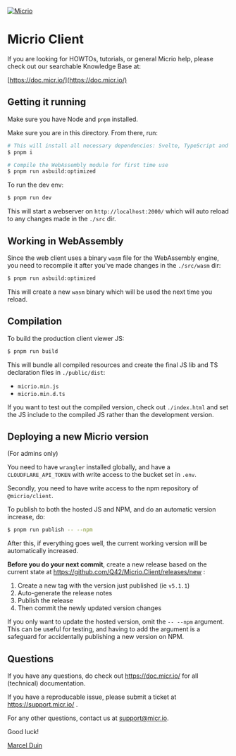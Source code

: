 [![Micrio](https://b.micr.io/_statics/img/micrio-logo.png)](https://micr.io/)

# Micrio Client

If you are looking for HOWTOs, tutorials, or general Micrio help, please check out our
searchable Knowledge Base at:

[https://doc.micr.io/](https://doc.micr.io/)

## Getting it running

Make sure you have Node and `pnpm` installed.

Make sure you are in this directory. From there, run:

```sh
# This will install all necessary dependencies: Svelte, TypeScript and all WebAssembly stuff
$ pnpm i

# Compile the WebAssembly module for first time use
$ pnpm run asbuild:optimized
```

To run the dev env:

```sh
$ pnpm run dev
```

This will start a webserver on `http://localhost:2000/` which will auto reload to any changes made in the `./src` dir.

## Working in WebAssembly

Since the web client uses a binary `wasm` file for the WebAssembly engine, you need to recompile it after you've made changes in the `./src/wasm` dir:

```sh
$ pnpm run asbuild:optimized
```

This will create a new `wasm` binary which will be used the next time you reload.

## Compilation

To build the production client viewer JS:

```sh
$ pnpm run build
```

This will bundle all compiled resources and create the final JS lib and TS declaration files in `./public/dist`:

* `micrio.min.js`
* `micrio.min.d.ts`

If you want to test out the compiled version, check out `./index.html` and set the JS include to the compiled JS rather than the development version.

## Deploying a new Micrio version

(For admins only)

You need to have `wrangler` installed globally, and have a `CLOUDFLARE_API_TOKEN` with write access to the bucket set in `.env`.

Secondly, you need to have write access to the npm repository of `@micrio/client`.

To publish to both the hosted JS and NPM, and do an automatic version increase, do:

```sh
$ pnpm run publish -- --npm
```

After this, if everything goes well, the current working version will be automatically increased.

**Before you do your next commit**, create a new release based on the current state at https://github.com/Q42/Micrio.Client/releases/new :

1. Create a new tag with the version just published (ie `v5.1.1`)
2. Auto-generate the release notes
3. Publish the release
4. Then commit the newly updated version changes

If you only want to update the hosted version, omit the `-- --npm` argument. This can be useful for testing, and having to add the argument is a safeguard for accidentally publishing a new version on NPM.

## Questions

If you have any questions, do check out https://doc.micr.io/ for all (technical) documentation.

If you have a reproducable issue, please submit a ticket at https://support.micr.io/ .

For any other questions, contact us at support@micr.io.

Good luck!

[Marcel Duin](mailto:support@micr.io)
